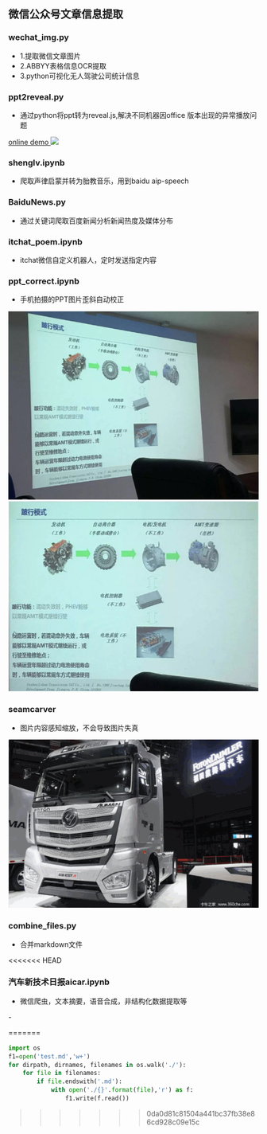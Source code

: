 ## 微信公众号文章信息提取

### wechat_img.py

- 1.提取微信文章图片
- 2.ABBYY表格信息OCR提取
- 3.python可视化无人驾驶公司统计信息

### ppt2reveal.py

- 通过python将ppt转为reveal.js,解决不同机器因office 版本出现的异常播放问题

[online demo ](https://baifengbai.github.io/2_reveal)
![](./img/ppt.gif)

### shenglv.ipynb

- 爬取声律启蒙并转为胎教音乐，用到baidu aip-speech

### BaiduNews.py

- 通过关键词爬取百度新闻分析新闻热度及媒体分布


### itchat_poem.ipynb

- itchat微信自定义机器人，定时发送指定内容

### ppt_correct.ipynb

- 手机拍摄的PPT图片歪斜自动校正

![](./img/ppt0.jpg)
![](./img/ppt1.jpg)

### seamcarver 

- 图片内容感知缩放，不会导致图片失真

![](./img/truck.gif)

### combine_files.py

- 合并markdown文件

<<<<<<< HEAD
### 汽车新技术日报aicar.ipynb 

- 微信爬虫，文本摘要，语音合成，非结构化数据提取等

-[](./img/aicar.jpg)

=======
```python
import os
f1=open('test.md','w+')
for dirpath, dirnames, filenames in os.walk('./'):
    for file in filenames:
        if file.endswith('.md'):
            with open('./{}'.format(file),'r') as f:
                f1.write(f.read())
```
>>>>>>> 0da0d81c81504a441bc37fb38e86cd928c09e15c
